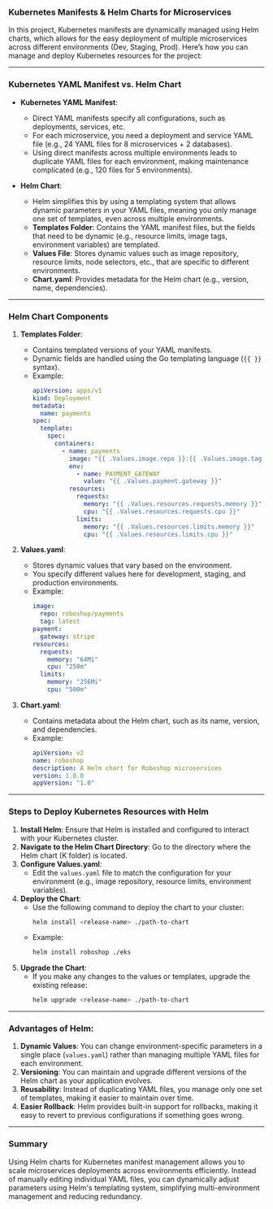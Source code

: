 ### Kubernetes Manifests & Helm Charts for Microservices

In this project, Kubernetes manifests are dynamically managed using Helm charts, which allows for the easy deployment of multiple microservices across different environments (Dev, Staging, Prod). Here’s how you can manage and deploy Kubernetes resources for the project:

---

### **Kubernetes YAML Manifest vs. Helm Chart**
- **Kubernetes YAML Manifest**:
  - Direct YAML manifests specify all configurations, such as deployments, services, etc.
  - For each microservice, you need a deployment and service YAML file (e.g., 24 YAML files for 8 microservices + 2 databases).
  - Using direct manifests across multiple environments leads to duplicate YAML files for each environment, making maintenance complicated (e.g., 120 files for 5 environments).

- **Helm Chart**:
  - Helm simplifies this by using a templating system that allows dynamic parameters in your YAML files, meaning you only manage one set of templates, even across multiple environments.
  - **Templates Folder**: Contains the YAML manifest files, but the fields that need to be dynamic (e.g., resource limits, image tags, environment variables) are templated.
  - **Values File**: Stores dynamic values such as image repository, resource limits, node selectors, etc., that are specific to different environments.
  - **Chart.yaml**: Provides metadata for the Helm chart (e.g., version, name, dependencies).

---

### **Helm Chart Components**
1. **Templates Folder**:
   - Contains templated versions of your YAML manifests.
   - Dynamic fields are handled using the Go templating language (`{{ }}` syntax).
   - Example:
     ```yaml
     apiVersion: apps/v1
     kind: Deployment
     metadata:
       name: payments
     spec:
       template:
         spec:
           containers:
             - name: payments
               image: "{{ .Values.image.repo }}:{{ .Values.image.tag }}"
               env:
                 - name: PAYMENT_GATEWAY
                   value: "{{ .Values.payment.gateway }}"
               resources:
                 requests:
                   memory: "{{ .Values.resources.requests.memory }}"
                   cpu: "{{ .Values.resources.requests.cpu }}"
                 limits:
                   memory: "{{ .Values.resources.limits.memory }}"
                   cpu: "{{ .Values.resources.limits.cpu }}"
     ```

2. **Values.yaml**:
   - Stores dynamic values that vary based on the environment.
   - You specify different values here for development, staging, and production environments.
   - Example:
     ```yaml
     image:
       repo: roboshop/payments
       tag: latest
     payment:
       gateway: stripe
     resources:
       requests:
         memory: "64Mi"
         cpu: "250m"
       limits:
         memory: "256Mi"
         cpu: "500m"
     ```

3. **Chart.yaml**:
   - Contains metadata about the Helm chart, such as its name, version, and dependencies.
   - Example:
     ```yaml
     apiVersion: v2
     name: roboshop
     description: A Helm chart for Roboshop microservices
     version: 1.0.0
     appVersion: "1.0"
     ```

---

### **Steps to Deploy Kubernetes Resources with Helm**
1. **Install Helm**: Ensure that Helm is installed and configured to interact with your Kubernetes cluster.
2. **Navigate to the Helm Chart Directory**: Go to the directory where the Helm chart (K folder) is located.
3. **Configure Values.yaml**:
   - Edit the `values.yaml` file to match the configuration for your environment (e.g., image repository, resource limits, environment variables).
4. **Deploy the Chart**:
   - Use the following command to deploy the chart to your cluster:
     ```bash
     helm install <release-name> ./path-to-chart
     ```
   - Example:
     ```bash
     helm install roboshop ./eks
     ```
5. **Upgrade the Chart**:
   - If you make any changes to the values or templates, upgrade the existing release:
     ```bash
     helm upgrade <release-name> ./path-to-chart
     ```

---

### **Advantages of Helm**:
1. **Dynamic Values**: You can change environment-specific parameters in a single place (`values.yaml`) rather than managing multiple YAML files for each environment.
2. **Versioning**: You can maintain and upgrade different versions of the Helm chart as your application evolves.
3. **Reusability**: Instead of duplicating YAML files, you manage only one set of templates, making it easier to maintain over time.
4. **Easier Rollback**: Helm provides built-in support for rollbacks, making it easy to revert to previous configurations if something goes wrong.

---

### **Summary**
Using Helm charts for Kubernetes manifest management allows you to scale microservices deployments across environments efficiently. Instead of manually editing individual YAML files, you can dynamically adjust parameters using Helm's templating system, simplifying multi-environment management and reducing redundancy.
